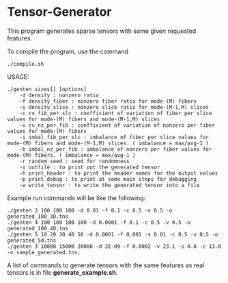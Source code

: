 # Tensor-Generator
This program generates sparse tensors with some given requested features.

To compile the program, use the command
```
./compile.sh
```

USAGE: 

```
./genten sizes[] [options]                                                                                                                               
	-d density : nonzero ratio                                                                                                                                         
	-f density_fiber : nonzero fiber ratio for mode-(M) fibers                                                                                                           
	-s density_slice : nonzero slice ratio for mode-(M-1,M) slices
	-c cv_fib_per_slc : coefficient of variation of fiber per slice values for mode-(M) fibers and mode-(M-1,M) slices 	
	-v cv_nz_per_fib : coefficient of variation of nonzero per fiber values for mode-(M) fibers  
	-i imbal_fib_per_slc : imbalance of fiber per slice values for mode-(M) fibers and mode-(M-1,M) slices. ( imbalance = max/avg-1 )
	-b imbal_nz_per_fib : imbalance of nonzero per fiber values for mode-(M) fibers. ( imbalance = max/avg-1 )	
	-r random_seed : seed for randomness                                                                                                                          
	-o outfile : to print out the generated tensor
	-h print_header : to print the header names for the output values 
	-p print_debug : to print at some main steps for debugging
	-w write_tensor : to write the generated tensor into a file
```

Example run commands will be like the following:

```
./genten 3 100 100 100 -d 0.01 -f 0.1 -c 0.5 -v 0.5 -o generated_100_3D.tns
./genten 4 100 100 100 100 -d 0.0001 -f 0.1 -c 0.5 -v 0.5 -o generated_100_4D.tns
./genten 5 10 20 30 40 50 -d 0.0001 -f 0.001 -s 0.01 -c 0.5 -v 0.5 -o generated_5d.tns
./genten 3 10000 15000 20000 -d 2E-09 -f 0.0002 -v 23.1 -s 0.8 -c 13.0 -o sample_generated.tns;
```

A list of commands to generate tensors with the same features as real tensors is in file **generate_example.sh**.
